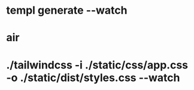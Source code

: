 # templ generate --watch

# air

# ./tailwindcss -i ./static/css/app.css -o ./static/dist/styles.css --watch
